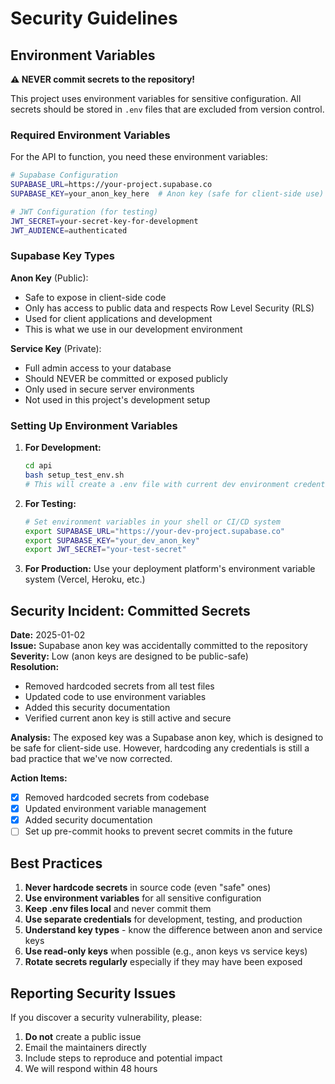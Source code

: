 # Security Guidelines

## Environment Variables

**⚠️ NEVER commit secrets to the repository!**

This project uses environment variables for sensitive configuration. All secrets should be stored in `.env` files that are excluded from version control.

### Required Environment Variables

For the API to function, you need these environment variables:

```bash
# Supabase Configuration
SUPABASE_URL=https://your-project.supabase.co
SUPABASE_KEY=your_anon_key_here  # Anon key (safe for client-side use)

# JWT Configuration (for testing)
JWT_SECRET=your-secret-key-for-development
JWT_AUDIENCE=authenticated
```

### Supabase Key Types

**Anon Key** (Public):
- Safe to expose in client-side code
- Only has access to public data and respects Row Level Security (RLS)
- Used for client applications and development
- This is what we use in our development environment

**Service Key** (Private):
- Full admin access to your database
- Should NEVER be committed or exposed publicly
- Only used in secure server environments
- Not used in this project's development setup

### Setting Up Environment Variables

1. **For Development:**
   ```bash
   cd api
   bash setup_test_env.sh
   # This will create a .env file with current dev environment credentials
   ```

2. **For Testing:**
   ```bash
   # Set environment variables in your shell or CI/CD system
   export SUPABASE_URL="https://your-dev-project.supabase.co"
   export SUPABASE_KEY="your_dev_anon_key"
   export JWT_SECRET="your-test-secret"
   ```

3. **For Production:**
   Use your deployment platform's environment variable system (Vercel, Heroku, etc.)

## Security Incident: Committed Secrets

**Date:** 2025-01-02  
**Issue:** Supabase anon key was accidentally committed to the repository  
**Severity:** Low (anon keys are designed to be public-safe)  
**Resolution:** 
- Removed hardcoded secrets from all test files
- Updated code to use environment variables
- Added this security documentation
- Verified current anon key is still active and secure

**Analysis:**
The exposed key was a Supabase anon key, which is designed to be safe for client-side use. However, hardcoding any credentials is still a bad practice that we've now corrected.

**Action Items:**
- [x] Removed hardcoded secrets from codebase
- [x] Updated environment variable management
- [x] Added security documentation
- [ ] Set up pre-commit hooks to prevent secret commits in the future

## Best Practices

1. **Never hardcode secrets** in source code (even "safe" ones)
2. **Use environment variables** for all sensitive configuration
3. **Keep .env files local** and never commit them
4. **Use separate credentials** for development, testing, and production
5. **Understand key types** - know the difference between anon and service keys
6. **Use read-only keys** when possible (e.g., anon keys vs service keys)
7. **Rotate secrets regularly** especially if they may have been exposed

## Reporting Security Issues

If you discover a security vulnerability, please:
1. **Do not** create a public issue
2. Email the maintainers directly
3. Include steps to reproduce and potential impact
4. We will respond within 48 hours 
